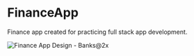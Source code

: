 # FinanceApp
Finance app created for practicing full stack app development.

![Finance App Design - Banks@2x](https://user-images.githubusercontent.com/31596996/178000682-49aacfae-880b-402f-9d58-bd9ed8f17f22.png)

